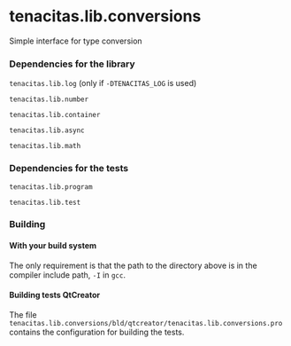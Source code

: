 # tenacitas.lib.conversions
Simple interface for type conversion

### Dependencies for the library

`tenacitas.lib.log` (only if `-DTENACITAS_LOG` is used)

`tenacitas.lib.number`

`tenacitas.lib.container`

`tenacitas.lib.async`

`tenacitas.lib.math`

### Dependencies for the tests

`tenacitas.lib.program`

`tenacitas.lib.test`


### Building

#### With your build system
The only requirement is that the path to the directory above is in the compiler include path, `-I` in `gcc`.

#### Building tests QtCreator
The file `tenacitas.lib.conversions/bld/qtcreator/tenacitas.lib.conversions.pro` contains the configuration for building the tests.



